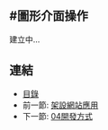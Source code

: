 #圖形介面操作
---

建立中...

## 連結

   * [目錄](<index.md>)
   * 前一節: [架設網站應用](<03.04.md>)
   * 下一節: [04開發方式](<04.00.md>)